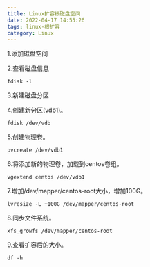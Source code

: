 ```yaml
---
title: Linux扩容根磁盘空间
date: 2022-04-17 14:55:26
tags: linux-根扩容
category: Linux
---
```


1.添加磁盘空间

2.查看磁盘信息

```
fdisk -l
```

3.新建磁盘分区

4.创建新分区(vdb1)。

```
fdisk /dev/vdb
```

5.创建物理卷。

```
pvcreate /dev/vdb1
```

6.将添加新的物理卷，加载到centos卷组。

```
vgextend centos /dev/vdb1
```

7.增加/dev/mapper/centos-root大小，增加100G。

```
lvresize -L +100G /dev/mapper/centos-root
```

8.同步文件系统。

```
xfs_growfs /dev/mapper/centos-root
```

9.查看扩容后的大小。

```
df -h
```
